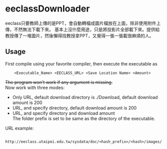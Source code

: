 # eeclassDownloader
eeclass只要教師上傳的是PPT，會自動轉檔成圖片檔放在上面，除非使用附件上傳，不然無法下載下來。
基本上沒什麼用途，只是將投影片全部載下來。提供給教授傳了一堆圖片，然後懶得找教授拿PPT，又覺得一張一張載很麻煩的人。
## Usage
First compile using your favorite compiler, then execute the executable as
```
    <Executable_Name> <EECLASS_URL> <Save Location Name> <Amount>
```

~~The program won't work if any argument is missing.~~<br/>
Now work with three modes:
- Only URL, default download directory is ./Download, default download amount is 200
- URL, and specify directory, default download amount is 200
- URL, and specify directory and download amount<br/>
The folder prefix is set to be same as the directory of the executable.

URL example:
```
    http://eeclass.utaipei.edu.tw/sysdata/doc/<hash_prefix>/<hash>/images/
```

